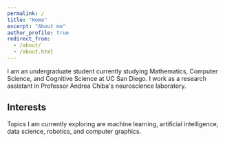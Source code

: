 ```yaml
---
permalink: /
title: "Home"
excerpt: "About me"
author_profile: true
redirect_from: 
  - /about/
  - /about.html
---
```


I am an undergraduate student currently studying Mathematics, Computer Science, and Cognitive Science at UC San Diego. I work as a research assistant in Professor Andrea Chiba's neuroscience laboratory. 

Interests
------
Topics I am currently exploring are machine learning, artificial intelligence, data science, robotics, and computer graphics.
